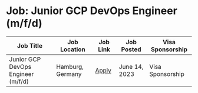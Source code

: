 # Job: Junior GCP DevOps Engineer (m/f/d)

| Job Title | Job Location | Job Link | Job Posted | Visa Sponsorship |
| --- | --- | --- | --- | --- |
| Junior GCP DevOps Engineer (m/f/d) | Hamburg, Germany | [Apply](https://corporate.aboutyou.de/en/jobs/junior-gcp-devops-engineer-m-f-d-marketing-intelligence-and-technology-team) | June 14, 2023 | Visa Sponsorship |
